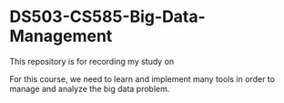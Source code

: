 # DS503-CS585-Big-Data-Management
This repository is for recording my study on

For this course, we need to learn and implement many tools in order to manage and analyze the big data problem.
